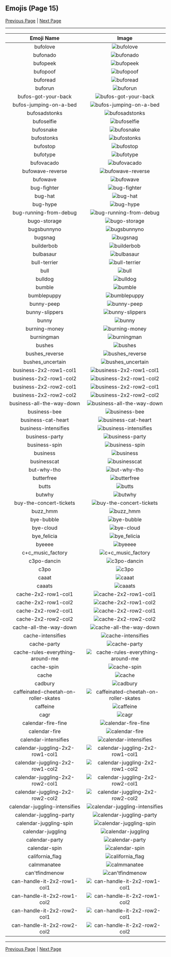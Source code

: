 
## Emojis (Page 15)

[Previous Page](/docs/hny/page-b-0014.md)
  | [Next Page](/docs/hny/page-c-0016.md)

<hr />

|Emoji Name|Image|
| :-: | :-: |
|bufolove| ![bufolove](/emojis/hny/bufolove.png)|
|bufonado| ![bufonado](/emojis/hny/bufonado.png)|
|bufopeek| ![bufopeek](/emojis/hny/bufopeek.png)|
|bufopoof| ![bufopoof](/emojis/hny/bufopoof.gif)|
|buforead| ![buforead](/emojis/hny/buforead.png)|
|buforun| ![buforun](/emojis/hny/buforun.gif)|
|bufos-got-your-back| ![bufos-got-your-back](/emojis/hny/bufos-got-your-back.png)|
|bufos-jumping-on-a-bed| ![bufos-jumping-on-a-bed](/emojis/hny/bufos-jumping-on-a-bed.gif)|
|bufosadstonks| ![bufosadstonks](/emojis/hny/bufosadstonks.png)|
|bufoselfie| ![bufoselfie](/emojis/hny/bufoselfie.png)|
|bufosnake| ![bufosnake](/emojis/hny/bufosnake.png)|
|bufostonks| ![bufostonks](/emojis/hny/bufostonks.png)|
|bufostop| ![bufostop](/emojis/hny/bufostop.gif)|
|bufotype| ![bufotype](/emojis/hny/bufotype.gif)|
|bufovacado| ![bufovacado](/emojis/hny/bufovacado.png)|
|bufowave-reverse| ![bufowave-reverse](/emojis/hny/bufowave-reverse.gif)|
|bufowave| ![bufowave](/emojis/hny/bufowave.gif)|
|bug-fighter| ![bug-fighter](/emojis/hny/bug-fighter.png)|
|bug-hat| ![bug-hat](/emojis/hny/bug-hat.png)|
|bug-hype| ![bug-hype](/emojis/hny/bug-hype.gif)|
|bug-running-from-debug| ![bug-running-from-debug](/emojis/hny/bug-running-from-debug.gif)|
|bugo-storage| ![bugo-storage](/emojis/hny/bugo-storage.png)|
|bugsbunnyno| ![bugsbunnyno](/emojis/hny/bugsbunnyno.png)|
|bugsnag| ![bugsnag](/emojis/hny/bugsnag.png)|
|builderbob| ![builderbob](/emojis/hny/builderbob.jpg)|
|bulbasaur| ![bulbasaur](/emojis/hny/bulbasaur.png)|
|bull-terrier| ![bull-terrier](/emojis/hny/bull-terrier.jpg)|
|bull| ![bull](/emojis/hny/bull.gif)|
|bulldog| ![bulldog](/emojis/hny/bulldog.jpg)|
|bumble| ![bumble](/emojis/hny/bumble.png)|
|bumblepuppy| ![bumblepuppy](/emojis/hny/bumblepuppy.png)|
|bunny-peep| ![bunny-peep](/emojis/hny/bunny-peep.png)|
|bunny-slippers| ![bunny-slippers](/emojis/hny/bunny-slippers.png)|
|bunny| ![bunny](/emojis/hny/bunny.png)|
|burning-money| ![burning-money](/emojis/hny/burning-money.gif)|
|burningman| ![burningman](/emojis/hny/burningman.png)|
|bushes| ![bushes](/emojis/hny/bushes.gif)|
|bushes_reverse| ![bushes_reverse](/emojis/hny/bushes_reverse.gif)|
|bushes_uncertain| ![bushes_uncertain](/emojis/hny/bushes_uncertain.gif)|
|business-2x2-row1-col1| ![business-2x2-row1-col1](/emojis/hny/business-2x2-row1-col1.png)|
|business-2x2-row1-col2| ![business-2x2-row1-col2](/emojis/hny/business-2x2-row1-col2.png)|
|business-2x2-row2-col1| ![business-2x2-row2-col1](/emojis/hny/business-2x2-row2-col1.png)|
|business-2x2-row2-col2| ![business-2x2-row2-col2](/emojis/hny/business-2x2-row2-col2.png)|
|business-all-the-way-down| ![business-all-the-way-down](/emojis/hny/business-all-the-way-down.gif)|
|business-bee| ![business-bee](/emojis/hny/business-bee.png)|
|business-cat-heart| ![business-cat-heart](/emojis/hny/business-cat-heart.png)|
|business-intensifies| ![business-intensifies](/emojis/hny/business-intensifies.gif)|
|business-party| ![business-party](/emojis/hny/business-party.gif)|
|business-spin| ![business-spin](/emojis/hny/business-spin.gif)|
|business| ![business](/emojis/hny/business.png)|
|businesscat| ![businesscat](/emojis/hny/businesscat.jpg)|
|but-why-tho| ![but-why-tho](/emojis/hny/but-why-tho.png)|
|butterfree| ![butterfree](/emojis/hny/butterfree.png)|
|butts| ![butts](/emojis/hny/butts.png)|
|butwhy| ![butwhy](/emojis/hny/butwhy.gif)|
|buy-the-concert-tickets| ![buy-the-concert-tickets](/emojis/hny/buy-the-concert-tickets.png)|
|buzz_hmm| ![buzz_hmm](/emojis/hny/buzz_hmm.png)|
|bye-bubble| ![bye-bubble](/emojis/hny/bye-bubble.gif)|
|bye-cloud| ![bye-cloud](/emojis/hny/bye-cloud.gif)|
|bye_felicia| ![bye_felicia](/emojis/hny/bye_felicia.jpg)|
|byeeee| ![byeeee](/emojis/hny/byeeee.gif)|
|c+c_music_factory| ![c+c_music_factory](/emojis/hny/c+c_music_factory.jpg)|
|c3po-dancin| ![c3po-dancin](/emojis/hny/c3po-dancin.gif)|
|c3po| ![c3po](/emojis/hny/c3po.png)|
|caaat| ![caaat](/emojis/hny/caaat.png)|
|caaats| ![caaats](/emojis/hny/caaats.png)|
|cache-2x2-row1-col1| ![cache-2x2-row1-col1](/emojis/hny/cache-2x2-row1-col1.png)|
|cache-2x2-row1-col2| ![cache-2x2-row1-col2](/emojis/hny/cache-2x2-row1-col2.png)|
|cache-2x2-row2-col1| ![cache-2x2-row2-col1](/emojis/hny/cache-2x2-row2-col1.png)|
|cache-2x2-row2-col2| ![cache-2x2-row2-col2](/emojis/hny/cache-2x2-row2-col2.png)|
|cache-all-the-way-down| ![cache-all-the-way-down](/emojis/hny/cache-all-the-way-down.gif)|
|cache-intensifies| ![cache-intensifies](/emojis/hny/cache-intensifies.gif)|
|cache-party| ![cache-party](/emojis/hny/cache-party.gif)|
|cache-rules-everything-around-me| ![cache-rules-everything-around-me](/emojis/hny/cache-rules-everything-around-me.png)|
|cache-spin| ![cache-spin](/emojis/hny/cache-spin.gif)|
|cache| ![cache](/emojis/hny/cache.png)|
|cadbury| ![cadbury](/emojis/hny/cadbury.png)|
|caffeinated-cheetah-on-roller-skates| ![caffeinated-cheetah-on-roller-skates](/emojis/hny/caffeinated-cheetah-on-roller-skates.png)|
|caffeine| ![caffeine](/emojis/hny/caffeine.png)|
|cagr| ![cagr](/emojis/hny/cagr.png)|
|calendar-fire-fine| ![calendar-fire-fine](/emojis/hny/calendar-fire-fine.gif)|
|calendar-fire| ![calendar-fire](/emojis/hny/calendar-fire.gif)|
|calendar-intensifies| ![calendar-intensifies](/emojis/hny/calendar-intensifies.gif)|
|calendar-juggling-2x2-row1-col1| ![calendar-juggling-2x2-row1-col1](/emojis/hny/calendar-juggling-2x2-row1-col1.png)|
|calendar-juggling-2x2-row1-col2| ![calendar-juggling-2x2-row1-col2](/emojis/hny/calendar-juggling-2x2-row1-col2.png)|
|calendar-juggling-2x2-row2-col1| ![calendar-juggling-2x2-row2-col1](/emojis/hny/calendar-juggling-2x2-row2-col1.png)|
|calendar-juggling-2x2-row2-col2| ![calendar-juggling-2x2-row2-col2](/emojis/hny/calendar-juggling-2x2-row2-col2.png)|
|calendar-juggling-intensifies| ![calendar-juggling-intensifies](/emojis/hny/calendar-juggling-intensifies.gif)|
|calendar-juggling-party| ![calendar-juggling-party](/emojis/hny/calendar-juggling-party.gif)|
|calendar-juggling-spin| ![calendar-juggling-spin](/emojis/hny/calendar-juggling-spin.gif)|
|calendar-juggling| ![calendar-juggling](/emojis/hny/calendar-juggling.png)|
|calendar-party| ![calendar-party](/emojis/hny/calendar-party.gif)|
|calendar-spin| ![calendar-spin](/emojis/hny/calendar-spin.gif)|
|california_flag| ![california_flag](/emojis/hny/california_flag.gif)|
|calmmanatee| ![calmmanatee](/emojis/hny/calmmanatee.png)|
|can'tfindmenow| ![can'tfindmenow](/emojis/hny/can'tfindmenow.png)|
|can-handle-it-2x2-row1-col1| ![can-handle-it-2x2-row1-col1](/emojis/hny/can-handle-it-2x2-row1-col1.png)|
|can-handle-it-2x2-row1-col2| ![can-handle-it-2x2-row1-col2](/emojis/hny/can-handle-it-2x2-row1-col2.png)|
|can-handle-it-2x2-row2-col1| ![can-handle-it-2x2-row2-col1](/emojis/hny/can-handle-it-2x2-row2-col1.png)|
|can-handle-it-2x2-row2-col2| ![can-handle-it-2x2-row2-col2](/emojis/hny/can-handle-it-2x2-row2-col2.png)|

<hr/>

[Previous Page](/docs/hny/page-b-0014.md)
  | [Next Page](/docs/hny/page-c-0016.md)